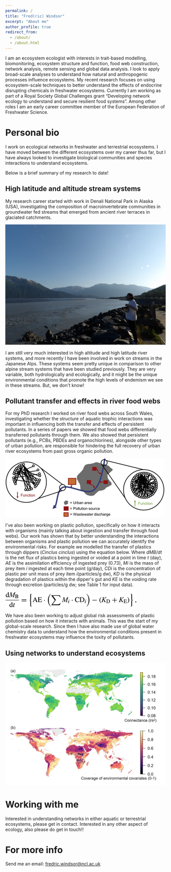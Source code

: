 ```yaml
---
permalink: /
title: "Fred(ric) Windsor"
excerpt: "About me"
author_profile: true
redirect_from: 
  - /about/
  - /about.html
---
```


I am an ecosystem ecologist with interests in trait-based modelling, biomonitoring, ecosystem structure and function, food web construction, network analysis, remote sensing and global data analysis. I look to apply broad-scale analyses to understand how natural and anthropogenic processes influence ecosystems. My recent research focuses on using ecosystem-scale techniques to better understand the effects of endocrine disrupting chemicals in freshwater ecosystems. Currently I am working as part of a Royal Society Global Challenges grant “Developing network ecology to understand and secure resilient food systems”. Among other roles I am an early career committee member of the European Federation of Freshwater Science.

Personal bio
======

I work on ecological networks in freshwater and terrestrial ecosystems. I have moved between the different ecosystems over my career thus far, but I have always looked to investigate biological communities and species interactions to understand ecosystems.

Below is a brief summary of my research to date!

High latitude and altitude stream systems
-----

My research career started with work in Denali National Park in Alaska (USA), investigating the composition of macroinvertebrate communities in groundwater fed streams that emerged from ancient river terraces in glaciated catchments.

!["An Alaskan estuary"](images/Alaska_FMW.JPG)

I am still very much interested in high altitude and high latitude river systems, and more recently I have been involved in work on streams in the Japanese Alps. These systems seem pretty unique in comparison to other alpine stream systems that have been studied previously. They are very variable, both hydrologically and ecologically, and it might be the unique environmental conditions that promote the high levels of endemism we see in these streams. But, we don't know! 

Pollutant transfer and effects in river food webs
-----
For my PhD research I worked on river food webs across South Wales, investigating whether the structure of aquatic trophic interactions was important in influencing both the transfer and effects of persistent pollutants. In a series of papers we showed that food webs differentially transferred pollutants through them. We also showed that persistent pollutants (e.g., PCBs, PBDEs and organochlorines), alongside other types of urban pollution, are responsible for hindering the full recovery of urban river ecosystems from past gross organic pollution.

!["Summary of PhD research"](images/pollution_summary.JPG)

I've also been working on plastic pollution, specifically on how it interacts with organisms (mainly talking about ingestion and transfer through food webs). Our work has shown that by better understanding the interactions between organisms and plastic pollution we can accurately identify the environmental risks. For example we modelled the transfer of plastics through dippers (<i>Cinclus cinclus</i>) using the equation below. Where <i>dMB/dt</i> is the net flux of plastics being ingested or voided at a point in time <i>t</i> (day), <i>AE</i> is the assimilation efficiency of ingested prey (0.73), <i>Mi</i> is the mass of prey item <i>i</i> ingested at each time point (g/day), <i>CDi</i> is the concentration of plastic per unit mass of prey item <i>i</i>(particles/g dw), <i>KD</i> is the physical degradation of plastics within the dipper's gut and <i>KE</i> is the voiding rate through excretion (particles/g dw; see Table 1 for input data).

!["Plastic mass flux equation"](images/plastic_equation.png)

We have also been working to adjust global risk assessments of plastic pollution based on how it interacts with animals. This was the start of my global-scale research. Since then I have also made use of global water chemistry data to understand how the environmental conditions present in freshwater ecosystems may influence the toxity of pollutants.

Using networks to understand ecosystems
-----

!["Global map of plant-herbivore networks"](images/FigureB1b.JPG)

Working with me
======
Interested in understanding networks in either aquatic or terrestrial ecosystems, please get in contact. Interested in any other aspect of ecology, also please do get in touch!! 

For more info
======
Send me an email: fredric.windsor@ncl.ac.uk
